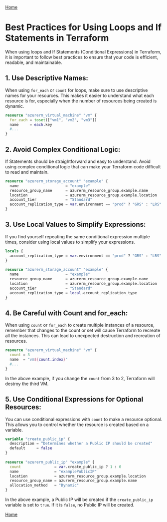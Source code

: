 [Home](README.md) 

# Best Practices for Using Loops and If Statements in Terraform  
   
When using loops and If Statements (Conditional Expressions) in Terraform, it is important to follow best practices to ensure that your code is efficient, readable, and maintainable.  
   
## 1. Use Descriptive Names:  
   
When using `for_each` or `count` for loops, make sure to use descriptive names for your resources. This makes it easier to understand what each resource is for, especially when the number of resources being created is dynamic.  
   
```terraform  
resource "azurerm_virtual_machine" "vm" {  
  for_each = toset(["vm1", "vm2", "vm3"])  
  name     = each.key  
  #...  
}  
```  
   
## 2. Avoid Complex Conditional Logic:  
   
If Statements should be straightforward and easy to understand. Avoid using complex conditional logic that can make your Terraform code difficult to read and maintain.  
   
```terraform  
resource "azurerm_storage_account" "example" {  
  name                     = "example"  
  resource_group_name      = azurerm_resource_group.example.name  
  location                 = azurerm_resource_group.example.location  
  account_tier             = "Standard"  
  account_replication_type = var.environment == "prod" ? "GRS" : "LRS"  
}  
```  
   
## 3. Use Local Values to Simplify Expressions:  
   
If you find yourself repeating the same conditional expression multiple times, consider using local values to simplify your expressions.  
   
```terraform  
locals {  
  account_replication_type = var.environment == "prod" ? "GRS" : "LRS"  
}  
   
resource "azurerm_storage_account" "example" {  
  name                     = "example"  
  resource_group_name      = azurerm_resource_group.example.name  
  location                 = azurerm_resource_group.example.location  
  account_tier             = "Standard"  
  account_replication_type = local.account_replication_type  
}  
```  
   
## 4. Be Careful with Count and for_each:  
   
When using `count` or `for_each` to create multiple instances of a resource, remember that changes to the count or set will cause Terraform to recreate all the instances. This can lead to unexpected destruction and recreation of resources.  
   
```terraform  
resource "azurerm_virtual_machine" "vm" {  
  count = 3  
  name  = "vm${count.index}"  
  #...  
}  
```  
   
In the above example, if you change the `count` from 3 to 2, Terraform will destroy the third VM.  
   
## 5. Use Conditional Expressions for Optional Resources:  
   
You can use conditional expressions with `count` to make a resource optional. This allows you to control whether the resource is created based on a variable.  
   
```terraform  
variable "create_public_ip" {  
  description = "Determines whether a Public IP should be created"  
  default     = false  
}  
   
resource "azurerm_public_ip" "example" {  
  count               = var.create_public_ip ? 1 : 0  
  name                = "examplePublicIP"  
  location            = azurerm_resource_group.example.location  
  resource_group_name = azurerm_resource_group.example.name  
  allocation_method   = "Dynamic"  
}  
```  
   
In the above example, a Public IP will be created if the `create_public_ip` variable is set to `true`. If it is `false`, no Public IP will be created.  
   
[Home](README.md) 
   